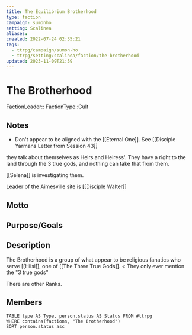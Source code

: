 ```yaml
---
title: The Equilibrium Brotherhood
type: faction
campaign: sumonho
setting: Scalinea
aliases: 
created: 2022-07-24 02:35:21
tags:
  - ttrpg/campaign/sumon-ho
  - ttrpg/setting/scalinea/faction/the-brotherhood
updated: 2023-11-09T21:59
---
```


# The Brotherhood

FactionLeader::
FactionType::Cult

## Notes

- Don't appear to be aligned with the [[Eternal One]]. See [[Disciple Yarmans Letter from Session 43]]

they talk about themselves as Heirs and Heiress'. They have a right to the land through the 3 true gods, and nothing can take that from them.

[[Selena]] is investigating them.

Leader of the Aimesville site is [[Disciple Walter]]

## Motto


## Purpose/Goals


## Description

The Brotherhood is a group of what appear to be religious fanatics who serve [[Hiisi]], one of [[The Three True Gods]]. < They only ever mention the "3 true gods"

There are other Ranks. 

## Members

```dataview
TABLE type AS Type, person.status AS Status FROM #ttrpg
WHERE contains(factions, "The Brotherhood")
SORT person.status asc
```

